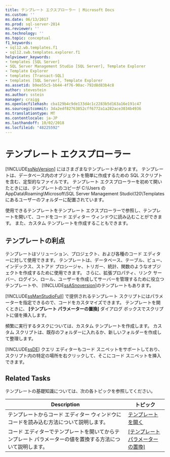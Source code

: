 ```yaml
---
title: テンプレート エクスプローラー | Microsoft Docs
ms.custom: ''
ms.date: 06/13/2017
ms.prod: sql-server-2014
ms.reviewer: ''
ms.technology: ''
ms.topic: conceptual
f1_keywords:
- sql12.wb.templates.f1
- sql12.swb.templates.explorer.f1
helpviewer_keywords:
- templates [SQL Server]
- SQL Server Management Studio [SQL Server], Template Explorer
- Template Explorer
- templates [Transact-SQL]
- templates [SQL Server], Template Explorer
ms.assetid: b9ee55c5-bb44-4f76-90ac-792d8d83b4c8
author: stevestein
ms.author: sstein
manager: craigg
ms.openlocfilehash: cba129b4c9de133d4c1c2283b5d163a16e191c47
ms.sourcegitcommit: 3da2edf82763852cff6772a1a282ace3034b4936
ms.translationtype: MT
ms.contentlocale: ja-JP
ms.lasthandoff: 10/02/2018
ms.locfileid: "48225592"
---
```

# <a name="template-explorer"></a>テンプレート エクスプローラー
  [!INCLUDE[ssNoVersion](../../includes/ssnoversion-md.md)] にはさまざまなテンプレートがあります。 テンプレートは、データベース内のオブジェクトを簡単に作成するための SQL スクリプトを含む、定型的なファイルです。 テンプレート エクスプローラーを初めて開いたときには、テンプレートのコピーが C:\Users の AppData\Roaming\Microsoft\SQL Server Management Studio\120\Templates にあるユーザーのフォルダーに配置されています。  
  
 使用できるテンプレートをテンプレート エクスプローラーで参照し、テンプレートを開いて、コードをコード エディター ウィンドウに読み込むことができます。 また、カスタム テンプレートを作成することもできます。  
  
## <a name="benefits-of-templates"></a>テンプレートの利点  
 テンプレートはソリューション、プロジェクト、および各種のコード エディターに対して使用できます。 テンプレートは、データベース、テーブル、ビュー、インデックス、ストアド プロシージャ、トリガー、統計、関数のようなオブジェクトを作成するために使用できます。 さらに、拡張プロパティ、リンク サーバー、ログイン、ロール、ユーザーを作成してサーバーを管理するために役立つテンプレートや、 [!INCLUDE[ssASnoversion](../../includes/ssasnoversion-md.md)]のテンプレートもあります。  
  
 [!INCLUDE[ssManStudioFull](../../includes/ssmanstudiofull-md.md)] で提供されるテンプレート スクリプトにはパラメーターを指定できるので、コードをカスタマイズできます。 テンプレートを開くときに、 **[テンプレート パラメーターの置換]** ダイアログ ボックスでスクリプトに値を挿入します。  
  
 頻繁に実行するタスクについては、カスタム テンプレートを作成します。 カスタム スクリプトは、既存のフォルダーに入れるか、新しいフォルダーを作成して整理します。  
  
 [!INCLUDE[ssDE](../../includes/ssde-md.md)] クエリ エディターもコード スニペットをサポートしており、スクリプト内の特定の場所を右クリックして、そこにコード スニペットを挿入できます。  
  
## <a name="related-tasks"></a>Related Tasks  
 テンプレートの基礎知識については、次の各トピックを参照してください。  
  
|**Description**|**トピック**|  
|---------------------|---------------|  
|テンプレートからコード エディター ウィンドウにコードを読み込む方法について説明します。|[テンプレートを開く](open-a-template.md)|  
|コード エディターでテンプレートを開いてからテンプレート パラメーターの値を置換する方法について説明します。|[[テンプレート パラメーターの置換]](replace-template-parameters.md)|  
  
  
